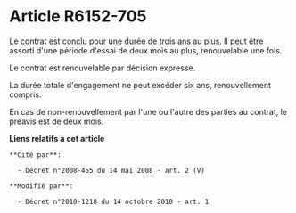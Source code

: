 # Article R6152-705

Le contrat est conclu pour une durée de trois ans au plus. Il peut être assorti d'une période d'essai de deux mois au plus,
renouvelable une fois.

Le contrat est renouvelable par décision expresse.

La durée totale d'engagement ne peut excéder six ans, renouvellement compris.

En cas de non-renouvellement par l'une ou l'autre des parties au contrat, le préavis est de deux mois.

**Liens relatifs à cet article**

	**Cité par**:

	  - Décret n°2008-455 du 14 mai 2008 - art. 2 (V)

	**Modifié par**:

	  - Décret n°2010-1218 du 14 octobre 2010 - art. 1
